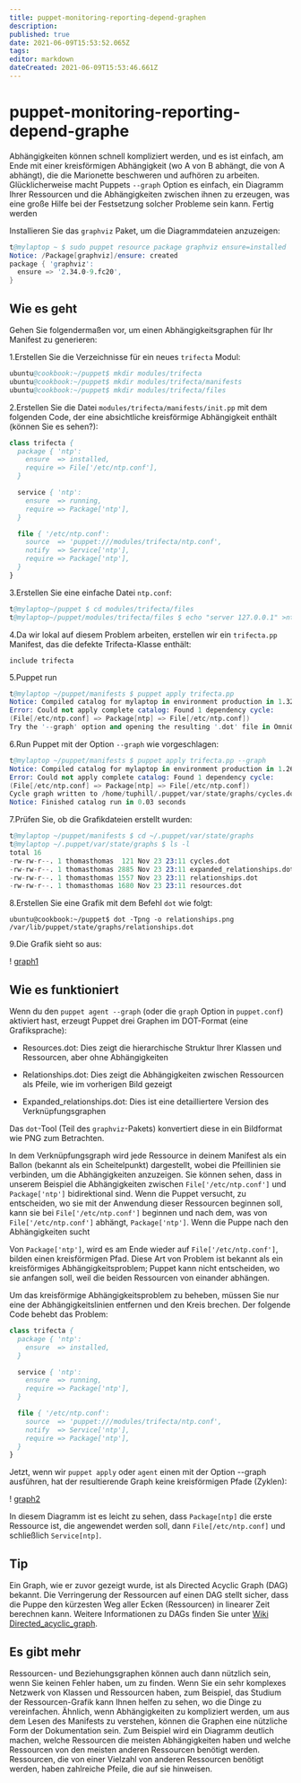 ```yaml
---
title: puppet-monitoring-reporting-depend-graphen
description: 
published: true
date: 2021-06-09T15:53:52.065Z
tags: 
editor: markdown
dateCreated: 2021-06-09T15:53:46.661Z
---
```


# puppet-monitoring-reporting-depend-graphe

Abhängigkeiten können schnell kompliziert werden, und es ist einfach, am Ende mit einer kreisförmigen Abhängigkeit (wo A von B abhängt, die von A abhängt), die die Marionette beschweren und aufhören zu arbeiten. Glücklicherweise macht Puppets `--graph` Option es einfach, ein Diagramm Ihrer Ressourcen und die Abhängigkeiten zwischen ihnen zu erzeugen, was eine große Hilfe bei der Festsetzung solcher Probleme sein kann.
Fertig werden

Installieren Sie das `graphviz` Paket, um die Diagrammdateien anzuzeigen:

```s
t@mylaptop ~ $ sudo puppet resource package graphviz ensure=installed
Notice: /Package[graphviz]/ensure: created
package { 'graphviz':
  ensure => '2.34.0-9.fc20',
}
```

## Wie es geht

Gehen Sie folgendermaßen vor, um einen Abhängigkeitsgraphen für Ihr Manifest zu generieren:

1.Erstellen Sie die Verzeichnisse für ein neues `trifecta` Modul:

```s
ubuntu@cookbook:~/puppet$ mkdir modules/trifecta
ubuntu@cookbook:~/puppet$ mkdir modules/trifecta/manifests
ubuntu@cookbook:~/puppet$ mkdir modules/trifecta/files
```

2.Erstellen Sie die Datei `modules/trifecta/manifests/init.pp` mit dem folgenden Code, der eine absichtliche kreisförmige Abhängigkeit enthält (können Sie es sehen?):

```pp
class trifecta {
  package { 'ntp':
    ensure  => installed,
    require => File['/etc/ntp.conf'],
  }

  service { 'ntp':
    ensure  => running,
    require => Package['ntp'],
  }

  file { '/etc/ntp.conf':
    source  => 'puppet:///modules/trifecta/ntp.conf',
    notify  => Service['ntp'],
    require => Package['ntp'],
  }
}
```

3.Erstellen Sie eine einfache Datei `ntp.conf`:

```s
t@mylaptop~/puppet $ cd modules/trifecta/files
t@mylaptop~/puppet/modules/trifecta/files $ echo "server 127.0.0.1" >ntp.conf
```

4.Da wir lokal auf diesem Problem arbeiten, erstellen wir ein `trifecta.pp` Manifest, das die defekte Trifecta-Klasse enthält:

`include trifecta`

5.Puppet run

```s
t@mylaptop ~/puppet/manifests $ puppet apply trifecta.pp
Notice: Compiled catalog for mylaptop in environment production in 1.32 seconds
Error: Could not apply complete catalog: Found 1 dependency cycle:
(File[/etc/ntp.conf] => Package[ntp] => File[/etc/ntp.conf])
Try the '--graph' option and opening the resulting '.dot' file in OmniGraffle or GraphViz
```

6.Run Puppet mit der Option `--graph` wie vorgeschlagen:

```s
t@mylaptop ~/puppet/manifests $ puppet apply trifecta.pp --graph
Notice: Compiled catalog for mylaptop in environment production in 1.26 seconds
Error: Could not apply complete catalog: Found 1 dependency cycle:
(File[/etc/ntp.conf] => Package[ntp] => File[/etc/ntp.conf])
Cycle graph written to /home/tuphill/.puppet/var/state/graphs/cycles.dot.
Notice: Finished catalog run in 0.03 seconds
```

7.Prüfen Sie, ob die Grafikdateien erstellt wurden:

```s
t@mylaptop ~/puppet/manifests $ cd ~/.puppet/var/state/graphs
t@mylaptop ~/.puppet/var/state/graphs $ ls -l
total 16
-rw-rw-r--. 1 thomasthomas  121 Nov 23 23:11 cycles.dot
-rw-rw-r--. 1 thomasthomas 2885 Nov 23 23:11 expanded_relationships.dot
-rw-rw-r--. 1 thomasthomas 1557 Nov 23 23:11 relationships.dot
-rw-rw-r--. 1 thomasthomas 1680 Nov 23 23:11 resources.dot
```

8.Erstellen Sie eine Grafik mit dem Befehl `dot` wie folgt:

`ubuntu@cookbook:~/puppet$ dot -Tpng -o relationships.png /var/lib/puppet/state/graphs/relationships.dot`

9.Die Grafik sieht so aus:

! [graph1](https://www.packtpub.com/graphics/9781788297615/graphics/B03643_10_04.jpg)

## Wie es funktioniert

Wenn du den `puppet agent --graph` (oder die `graph` Option in `puppet.conf`) aktiviert hast, erzeugt Puppet drei Graphen im DOT-Format (eine Grafiksprache):

* Resources.dot: Dies zeigt die hierarchische Struktur Ihrer Klassen und Ressourcen, aber ohne Abhängigkeiten

* Relationships.dot: Dies zeigt die Abhängigkeiten zwischen Ressourcen als Pfeile, wie im vorherigen Bild gezeigt

* Expanded_relationships.dot: Dies ist eine detailliertere Version des Verknüpfungsgraphen

Das `dot`-Tool (Teil des `graphviz`-Pakets) konvertiert diese in ein Bildformat wie PNG zum Betrachten.

In dem Verknüpfungsgraph wird jede Ressource in deinem Manifest als ein Ballon (bekannt als ein Scheitelpunkt) dargestellt, wobei die Pfeillinien sie verbinden, um die Abhängigkeiten anzuzeigen. Sie können sehen, dass in unserem Beispiel die Abhängigkeiten zwischen `File['/etc/ntp.conf']` und `Package['ntp']` bidirektional sind. Wenn die Puppet versucht, zu entscheiden, wo sie mit der Anwendung dieser Ressourcen beginnen soll, kann sie bei `File['/etc/ntp.conf']` beginnen und nach dem, was von `File['/etc/ntp.conf']` abhängt, `Package['ntp']`. Wenn die Puppe nach den Abhängigkeiten sucht

Von `Package['ntp']`, wird es am Ende wieder auf `File['/etc/ntp.conf']`, bilden einen kreisförmigen Pfad. Diese Art von Problem ist bekannt als ein kreisförmiges Abhängigkeitsproblem; Puppet kann nicht entscheiden, wo sie anfangen soll, weil die beiden Ressourcen von einander abhängen.

Um das kreisförmige Abhängigkeitsproblem zu beheben, müssen Sie nur eine der Abhängigkeitslinien entfernen und den Kreis brechen. Der folgende Code behebt das Problem:

```pp
class trifecta {
  package { 'ntp':
    ensure  => installed,
  }

  service { 'ntp':
    ensure  => running,
    require => Package['ntp'],
  }

  file { '/etc/ntp.conf':
    source  => 'puppet:///modules/trifecta/ntp.conf',
    notify  => Service['ntp'],
    require => Package['ntp'],
  }
}
```

Jetzt, wenn wir `puppet apply` oder  `agent` einen mit der Option --graph ausführen, hat der resultierende Graph keine kreisförmigen Pfade (Zyklen):

! [graph2](https://www.packtpub.com/graphics/9781788297615/graphics/B03643_10_05.jpg)

In diesem Diagramm ist es leicht zu sehen, dass `Package[ntp]` die erste Ressource ist, die angewendet werden soll, dann `File[/etc/ntp.conf]` und schließlich `Service[ntp]`.

## Tip

Ein Graph, wie er zuvor gezeigt wurde, ist als Directed Acyclic Graph (DAG) bekannt. Die Verringerung der Ressourcen auf einen DAG stellt sicher, dass die Puppe den kürzesten Weg aller Ecken (Ressourcen) in linearer Zeit berechnen kann. Weitere Informationen zu DAGs finden Sie unter [Wiki Directed_acyclic_graph](http://de.wikipedia.org/wiki/Directed_acyclic_graph).

## Es gibt mehr

Ressourcen- und Beziehungsgraphen können auch dann nützlich sein, wenn Sie keinen Fehler haben, um zu finden. Wenn Sie ein sehr komplexes Netzwerk von Klassen und Ressourcen haben, zum Beispiel, das Studium der Ressourcen-Grafik kann Ihnen helfen zu sehen, wo die Dinge zu vereinfachen. Ähnlich, wenn Abhängigkeiten zu kompliziert werden, um aus dem Lesen des Manifests zu verstehen, können die Graphen eine nützliche Form der Dokumentation sein. Zum Beispiel wird ein Diagramm deutlich machen, welche Ressourcen die meisten Abhängigkeiten haben und welche Ressourcen von den meisten anderen Ressourcen benötigt werden. Ressourcen, die von einer Vielzahl von anderen Ressourcen benötigt werden, haben zahlreiche Pfeile, die auf sie hinweisen.
